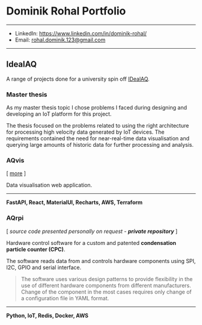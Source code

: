 # Dominik Rohal Portfolio

***

- LinkedIn: https://www.linkedin.com/in/dominik-rohal/
- Email: [rohal.dominik.123@gmail.com](mailto:rohal.dominik.123@gmail.com?subject=[Portfolio]%20your_subject)

***

## IdealAQ
A range of projects done for a university spin off [IDealAQ](https://idealaq.com/).

[//]: # (### AQrpi)

### Master thesis
As my master thesis topic I chose problems I faced during designing and developing an IoT platform for this project.

The thesis focused on the problems related to using the right architecture for processing high velocity data generated by IoT devices. The requirements contained the need for near-real-time data visualisation and querying large amounts of historic data for further processing and analysis. 

### AQvis
[ [more](./projects/AQvis.md) ]

Data visualisation web application.

***

**FastAPI, React, MaterialUI, Recharts, AWS, Terraform**

### AQrpi
[ _source code presented personally on request - **private repository**_ ]

Hardware control software for a custom and patented **condensation particle counter (CPC)**.

The software reads data from and controls hardware components using SPI, I2C, GPIO and serial interface.

> The software uses various design patterns to provide flexibility in the use of different hardware components from different manufacturers. Change of the component in the most cases requires only change of a configuration file in YAML format.

***

**Python, IoT, Redis, Docker, AWS**

[//]: # (### AQdatahub)

[//]: # (...)